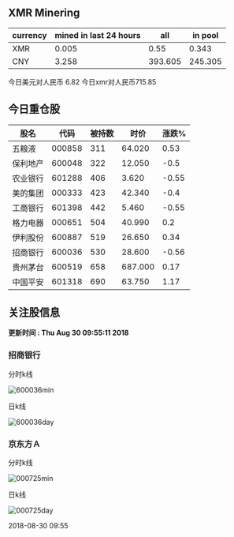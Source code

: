 ## XMR Minering

|currency|mined in last 24 hours|all|in pool|
|---|---|---|---|
|XMR|0.005|0.55|0.343|
|CNY|3.258|393.605|245.305|

今日美元对人民币 6.82	今日xmr对人民币715.85


## 今日重仓股 

|股名|代码|被持数|时价|涨跌%|
|---|---|---|---|---|
|五粮液|000858|311|64.020|0.53|
|保利地产|600048|322|12.050|-0.5|
|农业银行|601288|406|3.620|-0.55|
|美的集团|000333|423|42.340|-0.4|
|工商银行|601398|442|5.460|-0.55|
|格力电器|000651|504|40.990|0.2|
|伊利股份|600887|519|26.650|0.34|
|招商银行|600036|530|28.600|-0.56|
|贵州茅台|600519|658|687.000|0.17|
|中国平安|601318|690|63.750|1.17|

## 关注股信息
**更新时间 : Thu Aug 30 09:55:11 2018**
### 招商银行 
分时k线

![600036min](http://image.sinajs.cn/newchart/min/n/sh600036.gif)

日k线

![600036day](http://image.sinajs.cn/newchart/daily/n/sh600036.gif)

### 京东方Ａ 
分时k线

![000725min](http://image.sinajs.cn/newchart/min/n/sz000725.gif)

日k线

![000725day](http://image.sinajs.cn/newchart/daily/n/sz000725.gif)

2018-08-30 09:55